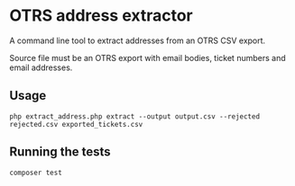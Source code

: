 # OTRS address extractor

A command line tool to extract addresses from an OTRS CSV export.

Source file must be an OTRS export with email bodies, ticket numbers and email addresses.

## Usage

    php extract_address.php extract --output output.csv --rejected rejected.csv exported_tickets.csv

## Running the tests

    composer test